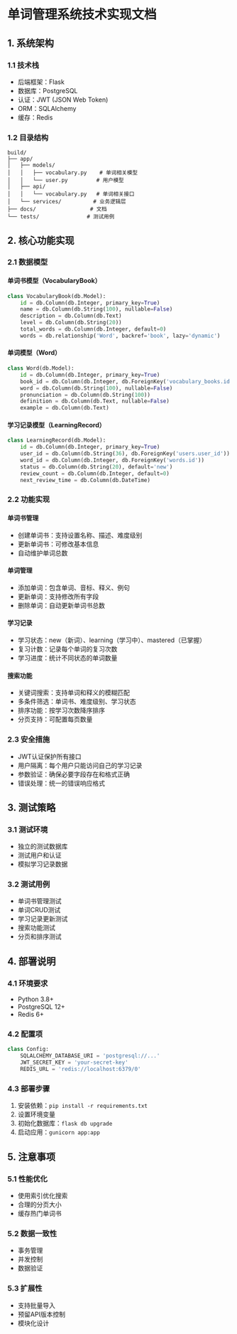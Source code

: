 # 单词管理系统技术实现文档

## 1. 系统架构

### 1.1 技术栈
- 后端框架：Flask
- 数据库：PostgreSQL
- 认证：JWT (JSON Web Token)
- ORM：SQLAlchemy
- 缓存：Redis

### 1.2 目录结构
```
build/
├── app/
│   ├── models/
│   │   ├── vocabulary.py    # 单词相关模型
│   │   └── user.py         # 用户模型
│   ├── api/
│   │   └── vocabulary.py   # 单词相关接口
│   └── services/          # 业务逻辑层
├── docs/                 # 文档
└── tests/               # 测试用例
```

## 2. 核心功能实现

### 2.1 数据模型

#### 单词书模型（VocabularyBook）
```python
class VocabularyBook(db.Model):
    id = db.Column(db.Integer, primary_key=True)
    name = db.Column(db.String(100), nullable=False)
    description = db.Column(db.Text)
    level = db.Column(db.String(20))
    total_words = db.Column(db.Integer, default=0)
    words = db.relationship('Word', backref='book', lazy='dynamic')
```

#### 单词模型（Word）
```python
class Word(db.Model):
    id = db.Column(db.Integer, primary_key=True)
    book_id = db.Column(db.Integer, db.ForeignKey('vocabulary_books.id'))
    word = db.Column(db.String(100), nullable=False)
    pronunciation = db.Column(db.String(100))
    definition = db.Column(db.Text, nullable=False)
    example = db.Column(db.Text)
```

#### 学习记录模型（LearningRecord）
```python
class LearningRecord(db.Model):
    id = db.Column(db.Integer, primary_key=True)
    user_id = db.Column(db.String(36), db.ForeignKey('users.user_id'))
    word_id = db.Column(db.Integer, db.ForeignKey('words.id'))
    status = db.Column(db.String(20), default='new')
    review_count = db.Column(db.Integer, default=0)
    next_review_time = db.Column(db.DateTime)
```

### 2.2 功能实现

#### 单词书管理
- 创建单词书：支持设置名称、描述、难度级别
- 更新单词书：可修改基本信息
- 自动维护单词总数

#### 单词管理
- 添加单词：包含单词、音标、释义、例句
- 更新单词：支持修改所有字段
- 删除单词：自动更新单词书总数

#### 学习记录
- 学习状态：new（新词）、learning（学习中）、mastered（已掌握）
- 复习计数：记录每个单词的复习次数
- 学习进度：统计不同状态的单词数量

#### 搜索功能
- 关键词搜索：支持单词和释义的模糊匹配
- 多条件筛选：单词书、难度级别、学习状态
- 排序功能：按学习次数降序排序
- 分页支持：可配置每页数量

### 2.3 安全措施
- JWT认证保护所有接口
- 用户隔离：每个用户只能访问自己的学习记录
- 参数验证：确保必要字段存在和格式正确
- 错误处理：统一的错误响应格式

## 3. 测试策略

### 3.1 测试环境
- 独立的测试数据库
- 测试用户和认证
- 模拟学习记录数据

### 3.2 测试用例
- 单词书管理测试
- 单词CRUD测试
- 学习记录更新测试
- 搜索功能测试
- 分页和排序测试

## 4. 部署说明

### 4.1 环境要求
- Python 3.8+
- PostgreSQL 12+
- Redis 6+

### 4.2 配置项
```python
class Config:
    SQLALCHEMY_DATABASE_URI = 'postgresql://...'
    JWT_SECRET_KEY = 'your-secret-key'
    REDIS_URL = 'redis://localhost:6379/0'
```

### 4.3 部署步骤
1. 安装依赖：`pip install -r requirements.txt`
2. 设置环境变量
3. 初始化数据库：`flask db upgrade`
4. 启动应用：`gunicorn app:app`

## 5. 注意事项

### 5.1 性能优化
- 使用索引优化搜索
- 合理的分页大小
- 缓存热门单词书

### 5.2 数据一致性
- 事务管理
- 并发控制
- 数据验证

### 5.3 扩展性
- 支持批量导入
- 预留API版本控制
- 模块化设计 